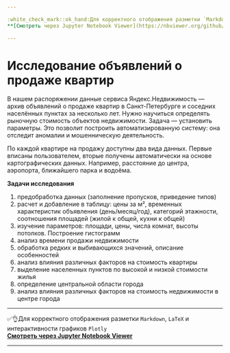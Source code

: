 ```yaml
---

:white_check_mark::ok_hand:Для корректного отображения разметки `Markdown`, `LaTeX` и интерактивности графиков `Plotly` </br>
**[Cмотреть через Jupyter Notebook Viewer](https://nbviewer.org/github/NikitaGirya/zen_analysis/blob/main/Girya_zen_analysis.ipynb#Анализ-взаимодействия-пользователей-с-карточками-статей-на-Яндекс.Дзен)**

---
```


# Исследование объявлений о продаже квартир

В нашем распоряжении данные сервиса Яндекс.Недвижимость — архив объявлений о продаже квартир в Санкт-Петербурге и соседних населённых пунктах за несколько лет. Нужно научиться определять рыночную стоимость объектов недвижимости. Задача — установить параметры. Это позволит построить автоматизированную систему: она отследит аномалии и мошенническую деятельность. 

По каждой квартире на продажу доступны два вида данных. Первые вписаны пользователем, вторые получены автоматически на основе картографических данных. Например, расстояние до центра, аэропорта, ближайшего парка и водоёма. 

**Задачи исследования**

1. предобработка данных (заполнение пропусков, приведение типов)
2. расчет и добавление в таблицу: цены за м², временных характеристик объявления (день/месяц/год), категорий этажности, соотношения площадей (жилой к общей, кухни к общей)
3. изучение параметров: площади, цены, числа комнат, высоты потолков. Построение гистограмм
4. анализ времени продажи недвижимости
5. обработка редких и выбивающихся значений, описание особенностей
6. анализ влияния различных факторов на стоимость квартиры
7. выделение населенных пунктов по высокой и низкой стоимости жилья 
8. определение центральной области города
9. анализ влияния различных факторов на стоимость недвижимости в центре города

---

:white_check_mark::ok_hand:Для корректного отображения разметки `Markdown`, `LaTeX` и интерактивности графиков `Plotly` </br>
**[Cмотреть через Jupyter Notebook Viewer](https://nbviewer.org/github/NikitaGirya/zen_analysis/blob/main/Girya_zen_analysis.ipynb#Анализ-взаимодействия-пользователей-с-карточками-статей-на-Яндекс.Дзен)**

---
